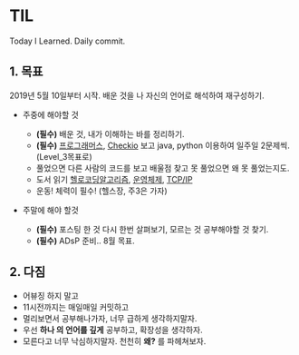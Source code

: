 # TIL
Today I Learned. Daily commit.

## 1. 목표
2019년 5월 10일부터 시작. 배운 것을 나 자신의 언어로 해석하여 재구성하기.

- 주중에 해야할 것
    - **(필수)** 배운 것, 내가 이해하는 바를 정리하기.
    - **(필수)** [프로그래머스](https://programmers.co.kr/), [Checkio](https://checkio.org/) 보고 java, python 이용하여 일주일 2문제씩.(Level_3목표로)
    - 풀었으면 다른 사람의 코드를 보고 배울점 찾고 못 풀었으면 왜 못 풀었는지도.
    - 도서 읽기 [헬로코딩알고리즘](http://www.hanbit.co.kr/store/books/look.php?p_code=B5896248244), [운영체제](http://www.kyobobook.co.kr/product/detailViewKor.laf?mallGb=KOR&ejkGb=KOR&barcode=9788993712476), [TCP/IP](http://www.yes24.com/Product/goods/32203210)
    - 운동! 체력이 필수! (헬스장, 주3은 가자)

- 주말에 해야 할것
    - **(필수)** 포스팅 한 것 다시 한번 살펴보기, 모르는 것 공부해야할 것 찾기.
    - **(필수)** ADsP 준비.. 8월 목표.

## 2. 다짐
- 어뷰징 하지 말고
- 11시전까지는 매일매일 커밋하고
- 멀리보면서 공부해나가자, 너무 급하게 생각하지말자.
- 우선 **하나 의 언어를 깊게** 공부하고, 확장성을 생각하자.
- 모른다고 너무 낙심하지말자. 천천히 **왜?** 를 파헤쳐보자.
